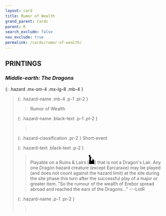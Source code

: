 ```yaml
---
layout: card
title: Rumor of Wealth
grand_parent: Cards
parent: R
search_exclude: false
nav_exclude: true
permalink: /cards/rumor-of-wealth/
---
```


## PRINTINGS


### _Middle-earth: The Dragons_

{: .hazard .mx-sm-4 .mx-lg-8 .mb-4 }
> {: .hazard-name .mb-4 .p-1 .pl-2 }
> > <div class="hazard-mp"></div>
> > <div class="card-name">Rumor of Wealth</div>
>
> {: .hazard-name .black-text .p-1 .pl-2 }
> > &nbsp;
>
> {: .hazard-classification .pr-2 }
> Short-event
>
> {: .hazard-text .black-text .p-2 }
> > Playable on a Ruins & Lairs \[![](/assets/images/ruinlair.svg)] that is not a Dragon's Lair. Any one Dragon hazard creature (except Earcaraxe) may be played (and does not count against the hazard limit) at the site during the site phase this turn after the successful play of a major or greater item.  "So the rumour of the wealth of Erebor spread abroad and reached the ears of the Dragons..." ---LotR 
>
> {: .hazard-name .p-1 .pr-2 }
> > <div class="card-shield"></div>
> > <div class="card-corruption">&nbsp;</div>
